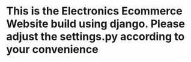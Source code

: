 # This is the Electronics Ecommerce Website build using django. Please adjust the settings.py according to your convenience